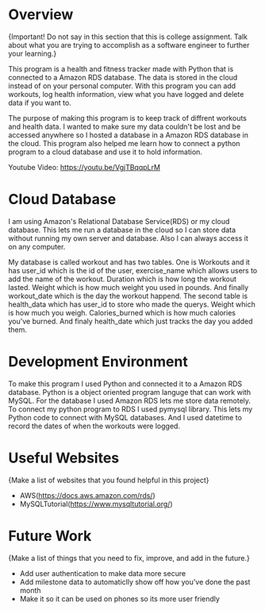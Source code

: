 # Overview

{Important! Do not say in this section that this is college assignment. Talk about what you are trying to accomplish as a software engineer to further your learning.}

This program is a health and fitness tracker made with Python that is connected to a Amazon RDS database. The data is stored in the cloud instead of on your personal computer. With this program you can add workouts, log health information, view what you have logged and delete data if you want to. 

The purpose of making this program is to keep track of diffrent workouts and health data. I wanted to make sure my data couldn't be lost and be accessed anywhere so I hosted a database in a Amazon RDS database in the cloud. This program also helped me learn how to connect a python program to a cloud database and use it to hold information.


Youtube Video: https://youtu.be/VgjTBqqpLrM

# Cloud Database

I am using Amazon's Relational Database Service(RDS) or my cloud database. This lets me run a database in the cloud so I can store data without running my own server and database. Also I can always access it on any computer.

My database is called workout and has two tables. One is Workouts and it has user_id which is the id of the user, exercise_name which allows users to add the name of the workout. Duration which is how long the workout lasted. Weight which is how much weight you used in pounds. And finally workout_date which is the day the workout happend. The second table is health_data which has user_id to store who made the querys. Weight which is how much you weigh. Calories_burned which is how much calories you've burned. And finaly health_date which just tracks the day you added them.

# Development Environment

To make this program I used Python and connected it to a Amazon RDS database. Python is a object oriented program languge that can work with MySQL. For the database I used Amazon RDS lets me store data remotely. To connect my python program to RDS I used pymysql library. This lets my Python code to connect with MySQL databases. And I used datetime to record the dates of when the workouts were logged.

# Useful Websites

{Make a list of websites that you found helpful in this project}

- AWS(https://docs.aws.amazon.com/rds/)
- MySQLTutorial(https://www.mysqltutorial.org/)

# Future Work

{Make a list of things that you need to fix, improve, and add in the future.}

- Add user authentication to make data more secure
- Add milestone data to automaticlly show off how you've done the past month
- Make it so it can be used on phones so its more user friendly 